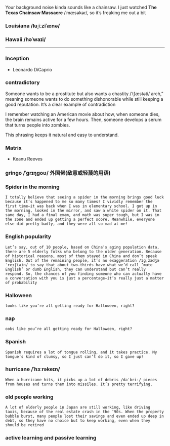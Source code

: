 Your background noise kinda sounds like a chainsaw. I just watched **The Texas Chainsaw Massacre** /ˈmæsəkər/, so it’s freaking me out a bit


### Louisiana /luˌiːziˈænə/

### Hawaii /həˈwaɪi/

<hr>

### Inception
- Leonardo DiCaprio


### contradictory

Someone wants to be a prostitute but also wants a chastity /ˈtʃæstəti/ arch,” meaning someone wants to do something dishonorable while still keeping a good reputation. It’s a clear example of contradiction

I remember watching an American movie about how, when someone dies, the brain remains active for a few hours. Then, someone develops a serum that turns people into zombies.

This phrasing keeps it natural and easy to understand.

### Matrix
- Keanu Reeves

### gringo /ˈɡrɪŋɡoʊ/ 外国佬(敌意或轻蔑的用语)


### Spider in the morning
```
I totally believe that seeing a spider in the morning brings good luck because it’s happened to me so many times! I vividly remember the first time—it was back when I was in elementary school. I got up in the morning, looked in the mirror, and saw a white spider on it. That same day, I had a final exam, and math was super tough, but I was in the zone and ended up getting a perfect score. Meanwhile, everyone else did pretty badly, and they were all so mad at me!
```

### English popularity
```
Let’s say, out of 10 people, based on China’s aging population data, there are 5 elderly folks who belong to the older generation. Because of historical reasons, most of them stayed in China and don’t speak English. Out of the remaining people, it’s no exaggeration /ɪɡˌzædʒəˈreɪʃ(ə)n/ to say that about two-thirds have what we’d call ‘mute English’ or dumb English, they can understand but can’t really respond. So, the chances of you finding someone who can actually have a conversation with you is just a percentage—it’s really just a matter of probability
```

### Halloween
```
looks like you’re all getting ready for Halloween, right?
```

### nap
```
ooks like you’re all getting ready for Halloween, right?
```


### Spanish
```
Spanish requires a lot of tongue rolling, and it takes practice. My tongue’s kind of clumsy, so I just can’t do it, so I gave up!
```


### hurricane /ˈhɜːrəkeɪn/
```
When a hurricane hits, it picks up a lot of debris /dəˈbriː/ pieces from houses and turns them into missiles. It’s pretty terrifying.
```

### old people working
```
A lot of elderly people in Japan are still working, like driving taxis, because of the real estate crash in the ’90s. When the property bubble burst, many people lost their savings and even ended up deep in debt, so they have no choice but to keep working, even when they should be retired
```

### active learning and passive learning
